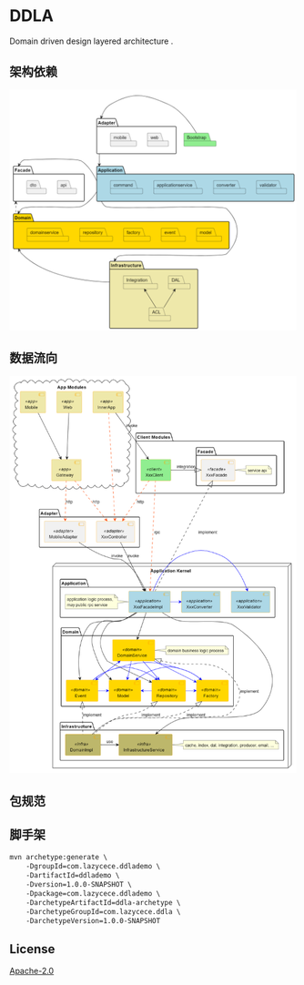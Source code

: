 # DDLA

Domain driven design layered architecture .

## 架构依赖
![ddd-module](./document/puml/img/ddd-module.png)

## 数据流向

![ddd-components](./document/puml/img/ddd-component.png)


## 包规范

## 脚手架

```shell
mvn archetype:generate \
    -DgroupId=com.lazycece.ddlademo \
    -DartifactId=ddlademo \
    -Dversion=1.0.0-SNAPSHOT \
    -Dpackage=com.lazycece.ddlademo \
    -DarchetypeArtifactId=ddla-archetype \
    -DarchetypeGroupId=com.lazycece.ddla \
    -DarchetypeVersion=1.0.0-SNAPSHOT
```

## License

[Apache-2.0](https://www.apache.org/licenses/LICENSE-2.0.html)